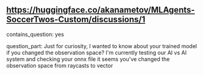 ## https://huggingface.co/akanametov/MLAgents-SoccerTwos-Custom/discussions/1

contains_question: yes

question_part: Just for curiosity, I wanted to know about your trained model if you changed the observation space? I'm currently testing our AI vs AI system and checking your onnx file it seems you've changed the observation space from raycasts to vector